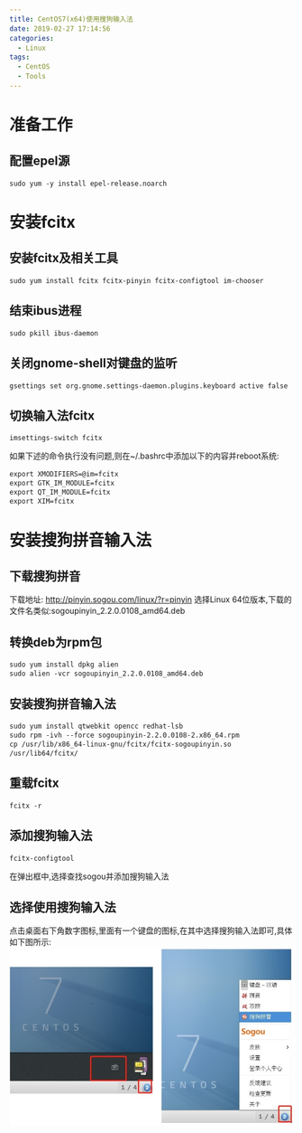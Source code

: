 ```yaml
---
title: CentOS7(x64)使用搜狗输入法
date: 2019-02-27 17:14:56
categories:
  - Linux
tags:
  - CentOS
  - Tools
---
```

# 准备工作
## 配置epel源
```
sudo yum -y install epel-release.noarch
```
# 安装fcitx
## 安装fcitx及相关工具
```
sudo yum install fcitx fcitx-pinyin fcitx-configtool im-chooser
```
## 结束ibus进程
```
sudo pkill ibus-daemon
```
## 关闭gnome-shell对键盘的监听
```
gsettings set org.gnome.settings-daemon.plugins.keyboard active false
```
## 切换输入法fcitx
```
imsettings-switch fcitx
```
如果下述的命令执行没有问题,则在~/.bashrc中添加以下的内容并reboot系统:
```
export XMODIFIERS=@im=fcitx
export GTK_IM_MODULE=fcitx
export QT_IM_MODULE=fcitx
export XIM=fcitx
```
# 安装搜狗拼音输入法
## 下载搜狗拼音
下载地址: http://pinyin.sogou.com/linux/?r=pinyin
选择Linux 64位版本,下载的文件名类似:sogoupinyin_2.2.0.0108_amd64.deb
## 转换deb为rpm包
```
sudo yum install dpkg alien
sudo alien -vcr sogoupinyin_2.2.0.0108_amd64.deb
```
## 安装搜狗拼音输入法
```
sudo yum install qtwebkit opencc redhat-lsb
sudo rpm -ivh --force sogoupinyin-2.2.0.0108-2.x86_64.rpm
cp /usr/lib/x86_64-linux-gnu/fcitx/fcitx-sogoupinyin.so /usr/lib64/fcitx/
```
## 重载fcitx
```
fcitx -r
```
## 添加搜狗输入法
```
fcitx-configtool
```
在弹出框中,选择查找sogou并添加搜狗输入法
## 选择使用搜狗输入法
点击桌面右下角数字图标,里面有一个键盘的图标,在其中选择搜狗输入法即可,具体如下图所示:
![](CentOS7-sogou/sogou.jpg)